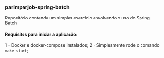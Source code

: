 ### parimparjob-spring-batch

Repositório contendo um simples exercício envolvendo o uso do Spring Batch

#### Requisitos para iniciar a aplicação:
1 - Docker e docker-compose instalados;
2 - Simplesmente rode o comando `make start`;
